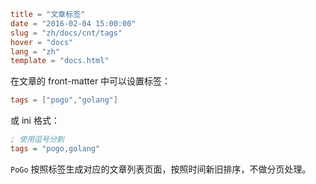 ```toml
title = "文章标签"
date = "2016-02-04 15:00:00"
slug = "zh/docs/cnt/tags"
hover = "docs"
lang = "zh"
template = "docs.html"
```

在文章的 front-matter 中可以设置标签：

```toml
tags = ["pogo","golang"]
```

或 ini 格式：

```ini
; 使用逗号分割
tags = "pogo,golang"
```

`PoGo` 按照标签生成对应的文章列表页面，按照时间新旧排序，不做分页处理。

